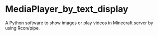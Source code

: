 # MediaPlayer_by_text_display
A Python software to show images or play videos in Minecraft server by using Rcon/pipe.
